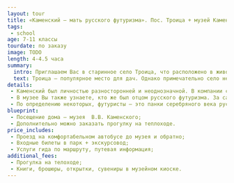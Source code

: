 ```yaml
---
layout: tour
title: «Каменский – мать русского футуризма». Пос. Троица + музей Каменского
tags:
 - school
age: 7-11 классы
tourdate: по заказу
image: TODO
length: 4-4.5 часа
summary:
  intro: Приглашаем Вас в старинное село Троица, что расположено в живописном месте слияния трех рек.
  text: Троица – популярное место для дач. Однако примечательно село не только этим. Здесь в свое время жил и трудился великий русский поэт, основатель русского футуризма – Василий Каменский. Мы посетим мемориальный дом-музей В.В Каменского, в котором в  1932-1951 годах проживал поэт.
details:
 - Каменский был личностью разносторонней и неоднозначной. В компании с Маяковским, Бурлюком и Хлебниковым открыл русское направление футуризма и окрестил себя, любимого, его же матерью (русского футуризма).
 - В музее Вы также узнаете, кто же был отцом русского футуризма. За самое короткое время изучил теорию и практику воздухоплавания, приобрел аэроплан и первым пролетел над Пермской землей. Правда, парил Каменский недолго, через два года в польском городке Честохове произошла авиакатастрофа, в результате которой серьезно пострадал самолет, поэт остался жив.
 - По определению некоторых, футуристы – это панки серебряного века русской поэзии. Их любили и не понимали, не выносили и боготворили. Хулиганские выходки прошлого века остались в истории, их произведения изучают в обязательной школьной программе. А познакомиться с творчеством нашего земляка Василия Каменского можно в селе Троица Пермского края.  
blueprint:
 - Посещение дома – музея  В.В. Каменского;
 - Дополнительно можно заказать прогулку на теплоходе.
price_includes:
 - Проезд на комфортабельном автобусе до музея и обратно;
 - Входные билеты в парк + экскурсовод;
 - Услуги гида по маршруту, путевая информация;
additional_fees:
 - Прогулка на телоходе;
 - Книги, брошюры, открытки, сувениры в музейном киоске.
---
```

